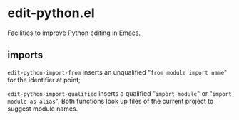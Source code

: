 # edit-python.el

Facilities to improve Python editing in Emacs.

## imports

`edit-python-import-from` inserts an unqualified
"`from module import name`" for the identifier at point;

`edit-python-import-qualified` inserts a qualified "`import module`"
or "`import module as alias`". Both functions look up files of the
current project to suggest module names.

